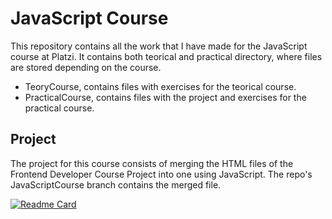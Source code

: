 # JavaScript Course
This repository contains all the work that I have made for the JavaScript course at Platzi. It contains both teorical and practical directory, where files are stored depending on the course.

- TeoryCourse, contains files with exercises for the teorical course.
- PracticalCourse, contains files with the project and exercises for the practical course.

## Project

The project for this course consists of merging the HTML files of the Frontend Developer Course Project into one using JavaScript. The repo's JavaScriptCourse branch contains the merged file.

[![Readme Card](https://github-readme-stats.vercel.app/api/pin/?username=JuanFelipeRestrepoBuitrago&repo=FrontendDeveloperProject)](https://github.com/JuanFelipeRestrepoBuitrago/FrontendDeveloperProject)
